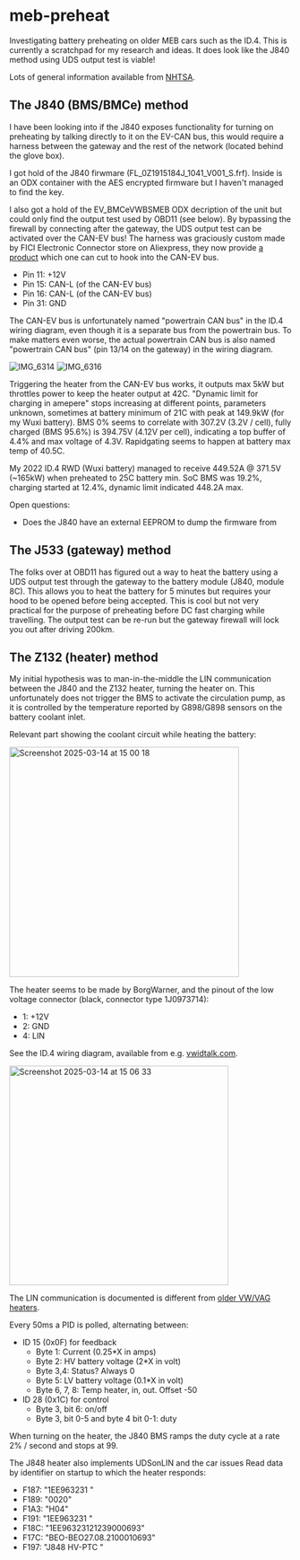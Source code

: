 # meb-preheat
Investigating battery preheating on older MEB cars such as the ID.4. This is currently a scratchpad for my research and ideas. It does look like the J840 method using UDS output test is viable!

Lots of general information available from [NHTSA](https://static.nhtsa.gov/odi/tsbs/2021/MC-10186407-0001.pdf).

## The J840 (BMS/BMCe) method
I have been looking into if the J840 exposes functionality for turning on preheating by talking directly to it on the EV-CAN bus, this would require a harness between the gateway and the rest of the network (located behind the glove box).

I got hold of the J840 firwmare (FL_0Z1915184J_1041_V001_S.frf). Inside is an ODX container with the AES encrypted firmware but I haven't managed to find the key.

I also got a hold of the EV_BMCeVWBSMEB ODX decription of the unit but could only find the output test used by OBD11 (see below). By bypassing the firewall by connecting after the gateway, the UDS output test can be activated over the CAN-EV bus! The harness was graciously custom made by FICI Electronic Connector store on Aliexpress, they now provide [a product](https://www.aliexpress.com/item/1005008006846323.html) which one can cut to hook into the CAN-EV bus.

 - Pin 11: +12V
 - Pin 15: CAN-L (of the CAN-EV bus)
 - Pin 16: CAN-L (of the CAN-EV bus)
 - Pin 31: GND

The CAN-EV bus is unfortunately named "powertrain CAN bus" in the ID.4 wiring diagram, even though it is a separate bus from the powertrain bus. To make matters even worse, the actual powertrain CAN bus is also named "powertrain CAN bus" (pin 13/14 on the gateway) in the wiring diagram.

![IMG_6314](https://github.com/user-attachments/assets/5db893a3-dfbd-468c-a423-8d09f005f737)
![IMG_6316](https://github.com/user-attachments/assets/7fa45861-95a9-4cbc-8cf9-8b60646e177c)

Triggering the heater from the CAN-EV bus works, it outputs max 5kW but throttles power to keep the heater output at 42C. "Dynamic limit for charging in amepere" stops increasing at different points, parameters unknown, sometimes at battery minimum of 21C with peak at 149.9kW (for my Wuxi battery). BMS 0% seems to correlate with 307.2V (3.2V / cell), fully charged (BMS 95.6%) is 394.75V (4.12V per cell), indicating a top buffer of 4.4% and max voltage of 4.3V. Rapidgating seems to happen at battery max temp of 40.5C.

My 2022 ID.4 RWD (Wuxi battery) managed to receive 449.52A @ 371.5V (~165kW) when preheated to 25C battery min. SoC BMS was 19.2%, charging started at 12.4%, dynamic limit indicated 448.2A max.

Open questions:
 - Does the J840 have an external EEPROM to dump the firmware from

## The J533 (gateway) method
The folks over at OBD11 has figured out a way to heat the battery using a UDS output test through the gateway to the battery module (J840, module 8C). This allows you to heat the battery for 5 minutes but requires your hood to be opened before being accepted. This is cool but not very practical for the purpose of preheating before DC fast charging while travelling. The output test can be re-run but the gateway firewall will lock you out after driving 200km.

## The Z132 (heater) method
My initial hypothesis was to man-in-the-middle the LIN communication between the J840 and the Z132 heater, turning the heater on. This unfortunately does not trigger the BMS to activate the circulation pump, as it is controlled by the temperature reported by G898/G898 sensors on the battery coolant inlet.

Relevant part showing the coolant circuit while heating the battery:

<img width="410" alt="Screenshot 2025-03-14 at 15 00 18" src="https://github.com/user-attachments/assets/889807ee-34fd-44f2-a610-42f394f634ba" />

The heater seems to be made by BorgWarner, and the pinout of the low voltage connector (black, connector type 1J0973714):
 - 1: +12V
 - 2: GND
 - 4: LIN

See the ID.4 wiring diagram, available from e.g. [vwidtalk.com](https://www.vwidtalk.com/threads/repair-manual-and-all-kinds-of-id-4-information.14263).

<img width="391" alt="Screenshot 2025-03-14 at 15 06 33" src="https://github.com/user-attachments/assets/dd0b78ba-e854-4e69-aba7-3779fff136a7" />

The LIN communication is documented is different from [older VW/VAG heaters](https://openinverter.org/wiki/Volkswagen_Heater#LIN_Bus_Communication).

Every 50ms a PID is polled, alternating between:
 - ID 15 (0x0F) for feedback
   - Byte 1: Current (0.25*X in amps)
   - Byte 2: HV battery voltage (2*X in volt)
   - Byte 3,4: Status? Always 0
   - Byte 5: LV battery voltage (0.1*X in volt)
   - Byte 6, 7, 8: Temp heater, in, out. Offset -50
 - ID 28 (0x1C) for control
   - Byte 3, bit 6: on/off
   - Byte 3, bit 0-5 and byte 4 bit 0-1: duty

When turning on the heater, the J840 BMS ramps the duty cycle at a rate 2% / second and stops at 99.

The J848 heater also implements UDSonLIN and the car issues Read data by identifier on startup to which the heater responds:
- F187: "1EE963231  "
- F189: "0020"
- F1A3: "H04"
- F191: "1EE963231  "
- F18C: "1EE96323121239000693"
- F17C: "BEO-BEO27.08.2100010693"
- F197: "J848 HV-PTC  "
